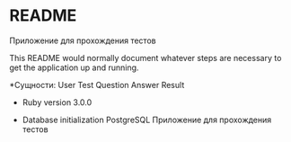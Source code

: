 # README
Приложение для прохождения тестов

This README would normally document whatever steps are necessary to get the
application up and running.

*Сущности: User Test Question Answer Result

* Ruby version 3.0.0

 

* Database initialization PostgreSQL
Приложение для прохождения тестов
